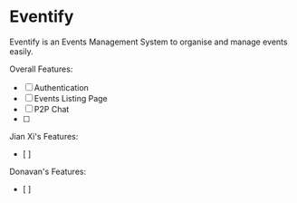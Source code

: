 # Eventify

Eventify is an Events Management System to organise and manage events easily.

Overall Features:
- [ ] Authentication
- [ ] Events Listing Page
- [ ] P2P Chat
- [ ] 

Jian Xi's Features:
- [ ] 

Donavan's Features:
- [ ] 
